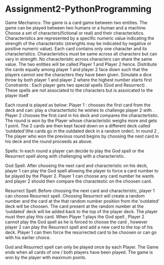 # Assignment2-PythonProgramming
Game Mechanics: The game is a card game between two entities. The game can be played between two humans or a human and a machine. Choose a set of characters(fictional or real) and their characteristics. Characteristics are represented by a specific numeric value indicating the strength of the characteristic (strenghts may be indicated by negative or positive numeric value). Each card contains only one character and its characteristics.
Characteristics must be same across all characters but can vary in strength. No characteristic across characters can share the same value.
The two entities will be called Player 1 and Player 2 hence.
Distribute the cards equally among player 1 and player 2 face down such that the players cannot see the characters they have been given. Simulate a dice throw by both player 1 and player 2 where the highest number starts first
Constraints : Each player gets two special spells (God and Resurrect) . These spells are not associated to the characters but is assoicated to the player itself

Each round is played as below:
Player 1 : chooses the first card from the deck and can: play a charactertistic he wishes to challenge player 2 with . Player 2 chooses the first card in his deck and compares the charactertistic. The round is won by the Player whose characteristic weighs more and gets 1 point. The 2 cards are then kept faced down on a different deck called ‘outdated'(the cards go in the outdated deck in a random order). In round 2 , The player who won the previous round begins by choosing the next card in his deck and the round proceeds as above.

Spells:
In each round a player can decide to play the God spell or the Resurrect spell along with challenging with a characteristic. 

God Spell: After choosing the next card and characteristic on his deck, player 1 can play the God spell allowing the player to force a card number to be played by the Player 2. Player 1 can choose any card number he wants and player 2 should then compare the charactestic on the choosen card.

Resurrect Spell: Before choosing the next card and characteristic, player 1 can choose Resurrect spell. Choosing Resurrect will create a random number and the card at the that random number position from the ‘outdated’ deck will be choosen. The card present at the random number at the ‘outdated’ deck will be added back to the top of the player deck. The player must then play this card.
When Player 1 plays the God spell , Player 2 cannot play the God spell as he is forced to choose the card , however player 2 can play the Resurrect spell and add a new card to the top of his deck. Player 1 can then force the resurrected card to be choosen or can go with his earlier choice.

God and Resurrect spell can only be played once by each Player. The Game ends when all cards of one / both players have been played.
The game is won by the player with maximum points. 
